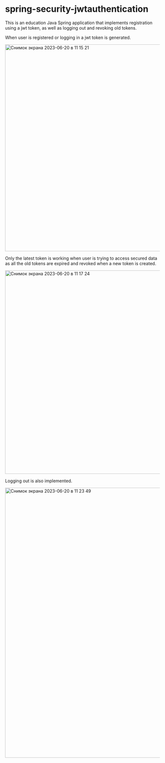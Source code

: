 # spring-security-jwtauthentication
This is an education Java Spring application that implements registration using a jwt token, as well as logging out and revoking old tokens.

When user is registered or logging in a jwt token is generated.

<img width="672" alt="Снимок экрана 2023-06-20 в 11 15 21" src="https://github.com/lavrentyevn/spring-security-jwtauthentication/assets/111048277/078c4b3f-fd9a-479a-8354-51da4ae71228">

Only the latest token is working when user is trying to access secured data as all the old tokens are expired and revoked when a new token is created.

<img width="661" alt="Снимок экрана 2023-06-20 в 11 17 24" src="https://github.com/lavrentyevn/spring-security-jwtauthentication/assets/111048277/af256455-8025-4611-806c-aa6292a47ecf">

Logging out is also implemented.

<img width="877" alt="Снимок экрана 2023-06-20 в 11 23 49" src="https://github.com/lavrentyevn/spring-security-jwtauthentication/assets/111048277/c6de71fe-e3ed-4061-af5e-2c990a9ca6e4">
